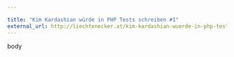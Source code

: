 ```yaml
---

title: "Kim Kardashian würde in PHP Tests schreiben #1"
external_url: http://liechtenecker.at/kim-kardashian-wuerde-in-php-tests-schreiben/
---
```


body